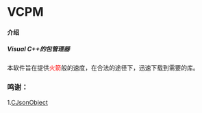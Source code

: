 # VCPM

#### 介绍
##### Visual C++的包管理器

本软件旨在提供<font color='red'>火箭</font>般的速度，在合法的途径下，迅速下载到需要的库。

### 鸣谢：

1.[CJsonObject](https://gitee.com/Bwar/CJsonObject)